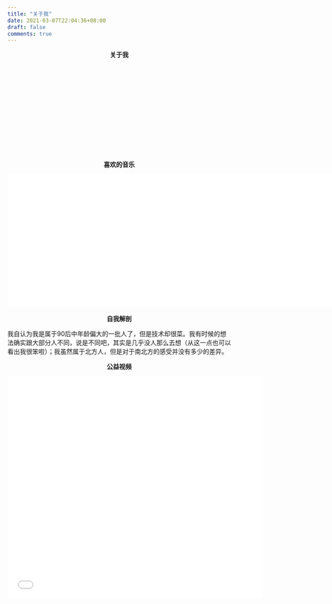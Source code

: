 ```yaml
---
title: "关于我"
date: 2021-03-07T22:04:36+08:00
draft: false
comments: true
---
```


**<center>关于我</center>**

<div align="center">
<div style="background: url(https://img.imgdb.cn/item/6040ffcb360785be5482ab28.jpg) no-repeat; 
background-size:200px 200px; 
 -moz-border-radius:100px;
 -webkit-border-radius:100px;
  border-radius:100px;
  width:200px;
  height:200px;
">
</div>
</div>

**<center>喜欢的音乐</center>**

<div style="width:576px; height:300px;display:flex;align-items:center;">
<iframe frameborder="no" border="0" marginwidth="0" marginheight="0" width=250 height=300 src="//music.163.com/outchain/player?type=0&id=6639331876&auto=0&height=300"></iframe>
<iframe frameborder="no" border="0" marginwidth="0" marginheight="0" width=250 height=300 src="//music.163.com/outchain/player?type=0&id=6658183272&auto=0&height=300"></iframe>
<iframe frameborder="no" border="0" marginwidth="0" marginheight="0" width=250 height=300 src="//music.163.com/outchain/player?type=0&id=577543756&auto=0&height=430"></iframe>
</div>

**<center>自我解剖</center>**

我自认为我是属于90后中年龄偏大的一批人了，但是技术却很菜。我有时候的想法确实跟大部分人不同，说是不同吧，其实是几乎没人那么去想（从这一点也可以看出我很笨啦）；我虽然属于北方人，但是对于南北方的感受并没有多少的差异。

**<center>公益视频</center>**

<div style="width:576px;height:500px;margin:0 auto;">
<iframe src="//player.bilibili.com/player.html?aid=967916200&bvid=BV1op4y1X7Sa&cid=183750200&page=1" width=576 height=500 scrolling="no" border="0" frameborder="no" framespacing="0" allowfullscreen="true"> </iframe>
</div>